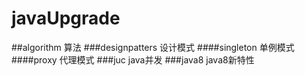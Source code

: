 # javaUpgrade

##algorithm 算法
###designpatters  设计模式
####singleton  单例模式
####proxy  代理模式
###juc   java并发
###java8  java8新特性

